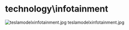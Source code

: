 <h1>technology\infotainment</h1>
<div class="container text-center">
<div class="row">
<div class="col col-lg-2 col-6">
<img src="https://media.evkx.net/multimedia/technology/infotainment/teslamodelxinfotainment_xst.jpg" class="img-thumbnail" alt="teslamodelxinfotainment.jpg">
teslamodelxinfotainment.jpg
</div>
</div>
</div>
